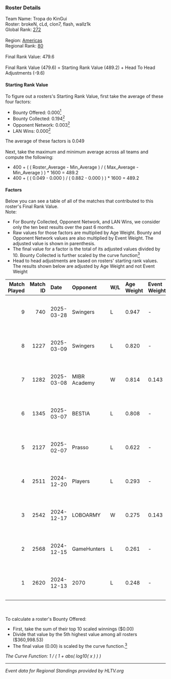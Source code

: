 ### Roster Details<br />
Team Name: Tropa do KinGui<br />
Roster: brokeN, cLd, clon7, flash, wallz1k<br />
Global Rank: [272](../../standings_global_2025_05_05.md)<br />
<br />
Region: [Americas]( ../../standings_americas_2025_05_05.md)<br />
Regional Rank: [80]( ../../standings_americas_2025_05_05.md)<br />
<br />
Final Rank Value:  479.6<br />
<br />
Final Rank Value (479.6) = Starting Rank Value (489.2) + Head To Head Adjustments (-9.6)<br />

#### Starting Rank Value<br />
To figure out a rosters's Starting Rank Value, first take the average of these four factors:<br />
- Bounty Offered: 0.000[<sup>1</sup>](#table2)
- Bounty Collected: 0.194[<sup>2</sup>](#table1)
- Opponent Network: 0.003[<sup>2</sup>](#table1)
- LAN Wins: 0.000[<sup>2</sup>](#table1)

The average of these factors is 0.049<br />
<br />
Next, take the maximum and minimum average across all teams and compute the following:<br />
- 400 + ( ( Roster_Average - Min_Average ) / ( Max_Average - Min_Average ) ) * 1600 = 489.2
- 400 + ( ( 0.049 - 0.000 ) / ( 0.882 - 0.000 ) ) * 1600 = 489.2


#### Factors<br />
Below you can see a table of all of the matches that contributed to this roster's Final Rank Value.<br />
Note:<br />

- For Bounty Collected, Opponent Network, and LAN Wins, we consider only the ten best results over the past 6 months.
- Raw values for those factors are multiplied by Age Weight. Bounty and Opponent Network values are also multiplied by Event Weight. The adjusted value is shown in parenthesis.
- The final value for a factor is the total of its adjusted values divided by 10. Bounty Collected is further scaled by the curve function[<sup>3</sup>](#curveFunction)
- Head to head adjustments are based on rosters' starting rank values. The results shown below are adjusted by Age Weight and not Event Weight
<span id="table1"></span><br />


| Match Played | Match ID | Date       | Opponent     | W/L | Age Weight | Event Weight | Bounty Collected | Opponent Network | LAN Wins  | H2H Adj. | Roster                             |
| -: | -: | :- | :- | :- | :- | :- | :- | :- | :- | -: | :- |
|            9 |      740 | 2025-03-28 | Swingers     | L   | 0.947      | -            | -                | -                | -         |    -6.32 | brokeN, cLd, clon7, flash, wallz1k |
|            8 |     1227 | 2025-03-09 | Swingers     | L   | 0.820      | -            | -                | -                | -         |    -5.29 | brokeN, cLd, clon7, flash, wallz1k |
|            7 |     1282 | 2025-03-08 | MIBR Academy | W   | 0.814      | 0.143        | 0.000 (0.000)    | 0.120 (0.014)    | 0 (0.000) |    16.39 | brokeN, cLd, clon7, flash, wallz1k |
|            6 |     1345 | 2025-03-07 | BESTIA       | L   | 0.808      | -            | -                | -                | -         |    -3.95 | brokeN, cLd, clon7, flash, wallz1k |
|            5 |     2127 | 2025-02-07 | Prasso       | L   | 0.622      | -            | -                | -                | -         |    -9.02 | brokeN, cLd, clon7, flash, wallz1k |
|            4 |     2511 | 2024-12-20 | Players      | L   | 0.293      | -            | -                | -                | -         |    -2.68 | brokeN, cLd, clon7, flash, k1not1  |
|            3 |     2542 | 2024-12-17 | LOBOARMY     | W   | 0.275      | 0.143        | 0.018 (0.001)    | 0.336 (0.013)    | 0 (0.000) |     6.52 | brokeN, cLd, clon7, flash, k1not1  |
|            2 |     2568 | 2024-12-15 | GameHunters  | L   | 0.261      | -            | -                | -                | -         |    -2.44 | brokeN, cLd, clon7, flash, k1not1  |
|            1 |     2620 | 2024-12-13 | 2070         | L   | 0.248      | -            | -                | -                | -         |    -2.84 | brokeN, cLd, clon7, flash, k1not1  |

<br />
<span id="table2"></span><br />
To calculate a roster's Bounty Offered:<br />

- First, take the sum of their top 10 scaled winnings ($0.00)
- Divide that value by the 5th highest value among all rosters ($360,998.53)
- The final value (0.00) is scaled by the curve function.[<sup>3</sup>](#curveFunction)

<span id="curveFunction"></span>_The Curve Function: 1 / ( 1 + abs( log10( x ) ) )_<br />

---
_Event data for Regional Standings provided by HLTV.org_<br />
